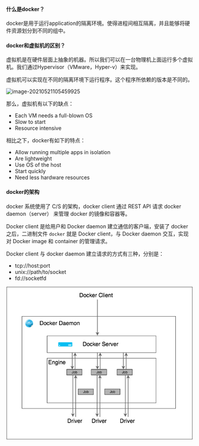 #### 什么是docker？

docker是用于运行application的隔离环境。使得进程间相互隔离，并且能够将硬件资源划分到不同的组中。

#### docker和虚拟机的区别？

虚拟机是在硬件层面上抽象的机器。所以我们可以在一台物理机上面运行多个虚拟机。我们通过Hypervisor（VMware，Hyper-v）来实现。

虚拟机可以实现在不同的隔离环境下运行程序。这个程序所依赖的版本是不同的。

![image-20210521105459925](C:/Users/Jieqiyue/AppData/Roaming/Typora/typora-user-images/image-20210521105459925.png)

那么，虚拟机有以下的缺点：

- Each VM needs a full-blown OS 
- Slow to start 
- Resource intensive

相比之下，docker有如下的特点：

- Allow running multiple apps in isolation 
- Are lightweight 
- Use OS of the host  
- Start quickly 
- Need less hardware resources 

#### docker的架构

docker 系统使用了 C/S 的架构，docker client 通过 REST API 请求 docker daemon（server） 来管理 docker 的镜像和容器等。

Docker client 是给用户和 Docker daemon 建立通信的客户端，安装了 docker 之后，二进制文件 `docker` 就是 Docker client，与 Docker daemon 交互，实现对 Docker image 和 container 的管理请求。

Docker client 与 docker daemon 建立请求的方式有三种，分别是：

- tcp://host:port
- unix://path/to/socket
- fd://socketfd

![img](https://raw.githubusercontent.com/James-jqy/Concurrency/master/imgss/1460000006448762)

